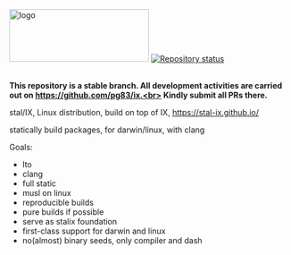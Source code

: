 <picture>
<source media="(prefers-color-scheme: dark)" srcset="https://github.com/stal-ix/stal-ix.github.io/blob/main/images/ixpm_02.png" width="250px" height="94px">
<source media="(prefers-color-scheme: light)" srcset="https://github.com/stal-ix/stal-ix.github.io/blob/main/images/ixpm_01.png" width="250px" height="94px">
<img alt="logo" src="https://raw.githubusercontent.com/stal-ix/stal-ix.github.io/main/images/ixpm_01.png" width="250px" height="94px">
</picture>
<a href="https://repology.org/repository/stalix">
    <img src="https://repology.org/badge/repository-big/stalix.svg" alt="Repository status">
</a>
<br>
<br>

**This repository is a stable branch. All development activities are carried out on https://github.com/pg83/ix.<br> 
Kindly submit all PRs there.**

stal/IX, Linux distribution, build on top of IX, https://stal-ix.github.io/

statically build packages, for darwin/linux, with clang

Goals:
* lto
* clang
* full static
* musl on linux
* reproducible builds
* pure builds if possible
* serve as stalix foundation
* first-class support for darwin and linux
* no(almost) binary seeds, only compiler and dash
